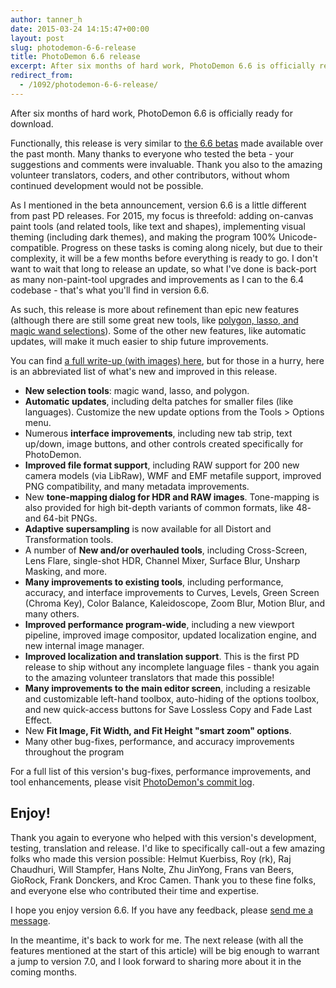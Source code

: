 ```yaml
---
author: tanner_h
date: 2015-03-24 14:15:47+00:00
layout: post
slug: photodemon-6-6-release
title: PhotoDemon 6.6 release
excerpt: After six months of hard work, PhotoDemon 6.6 is officially ready for download.
redirect_from:
  - /1092/photodemon-6-6-release/
---
```


After six months of hard work, PhotoDemon 6.6 is officially ready for download.

Functionally, this release is very similar to [the 6.6 betas](2015/03/12/photodemon-6-6-beta-is-live) made available over the past month.  Many thanks to everyone who tested the beta - your suggestions and comments were invaluable.  Thank you also to the amazing volunteer translators, coders, and other contributors, without whom continued development would not be possible.

As I mentioned in the beta announcement, version 6.6 is a little different from past PD releases.  For 2015, my focus is threefold: adding on-canvas paint tools (and related tools, like text and shapes), implementing visual theming (including dark themes), and making the program 100% Unicode-compatible.  Progress on these tasks is coming along nicely, but due to their complexity, it will be a few months before everything is ready to go.  I don't want to wait that long to release an update, so what I've done is back-port as many non-paint-tool upgrades and improvements as I can to the 6.4 codebase - that's what you'll find in version 6.6.

As such, this release is more about refinement than epic new features (although there are still some great new tools, like [polygon, lasso, and magic wand selections](2015/01/12/photodemon-6-6-preview-new-selection-tools)).  Some of the other new features, like automatic updates, will make it much easier to ship future improvements.

You can find [a full write-up (with images) here](2015/03/12/photodemon-6-6-beta-is-live), but for those in a hurry, here is an abbreviated list of what's new and improved in this release.
	
  * **New selection tools**: magic wand, lasso, and polygon.	
  * **Automatic updates**, including delta patches for smaller files (like languages).  Customize the new update options from the Tools > Options menu.
  * Numerous **interface improvements**, including new tab strip, text up/down, image buttons, and other controls created specifically for PhotoDemon.
  * **Improved file format support**, including RAW support for 200 new camera models (via LibRaw), WMF and EMF metafile support, improved PNG compatibility, and many metadata improvements.
  * New **tone-mapping dialog for HDR and RAW images**.  Tone-mapping is also provided for high bit-depth variants of common formats, like 48- and 64-bit PNGs.
  * **Adaptive supersampling** is now available for all Distort and Transformation tools.
  * A number of **New and/or overhauled tools**, including Cross-Screen, Lens Flare, single-shot HDR, Channel Mixer, Surface Blur, Unsharp Masking, and more.
  * **Many improvements to existing tools**, including performance, accuracy, and interface improvements to Curves, Levels, Green Screen (Chroma Key), Color Balance, Kaleidoscope, Zoom Blur, Motion Blur, and many others.
  * **Improved performance program-wide**, including a new viewport pipeline, improved image compositor, updated localization engine, and new internal image manager.
  * **Improved localization and translation support**.  This is the first PD release to ship without any incomplete language files - thank you again to the amazing volunteer translators that made this possible!
  * **Many improvements to the main editor screen**, including a resizable and customizable left-hand toolbox, auto-hiding of the options toolbox, and new quick-access buttons for Save Lossless Copy and Fade Last Effect.
  * New **Fit Image, Fit Width, and Fit Height "smart zoom" options**.
  * Many other bug-fixes, performance, and accuracy improvements throughout the program

For a full list of this version's bug-fixes, performance improvements, and tool enhancements, please visit [PhotoDemon's commit log](https://github.com/tannerhelland/PhotoDemon/commits/master).

## Enjoy!

Thank you again to everyone who helped with this version's development, testing, translation and release.  I'd like to specifically call-out a few amazing folks who made this version possible: Helmut Kuerbiss, Roy (rk), Raj Chaudhuri, Will Stampfer, Hans Nolte, Zhu JinYong, Frans van Beers, GioRock, Frank Donckers, and Kroc Camen.  Thank you to these fine folks, and everyone else who contributed their time and expertise.

I hope you enjoy version 6.6.  If you have any feedback, please [send me a message](about/contact/).

In the meantime, it's back to work for me.  The next release (with all the features mentioned at the start of this article) will be big enough to warrant a jump to version 7.0, and I look forward to sharing more about it in the coming months.
